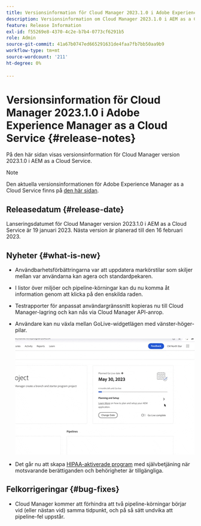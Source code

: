 ```yaml
---
title: Versionsinformation för Cloud Manager 2023.1.0 i Adobe Experience Manager as a Cloud Service
description: Versionsinformation om Cloud Manager 2023.1.0 i AEM as a Cloud Service.
feature: Release Information
exl-id: f55269e8-4370-4c2e-b7b4-0773cf6291b5
role: Admin
source-git-commit: 41a67b0747ed665291631de4faa7fb7bb50aa9b9
workflow-type: tm+mt
source-wordcount: '211'
ht-degree: 0%

---
```


# Versionsinformation för Cloud Manager 2023.1.0 i Adobe Experience Manager as a Cloud Service {#release-notes}

På den här sidan visas versionsinformation för Cloud Manager version 2023.1.0 i AEM as a Cloud Service.

>[!NOTE]
>
>Den aktuella versionsinformationen för Adobe Experience Manager as a Cloud Service finns på [den här sidan](/help/release-notes/release-notes-cloud/release-notes-current.md).

## Releasedatum {#release-date}

Lanseringsdatumet för Cloud Manager version 2023.1.0 i AEM as a Cloud Service är 19 januari 2023. Nästa version är planerad till den 16 februari 2023.

## Nyheter {#what-is-new}

* Användbarhetsförbättringarna var att uppdatera markörstilar som skiljer mellan var användarna kan agera och standardpekaren.

* I listor över miljöer och pipeline-körningar kan du nu komma åt information genom att klicka på den enskilda raden.

* Testrapporter för anpassat användargränssnitt kopieras nu till Cloud Manager-lagring och kan nås via Cloud Manager API-anrop.

* Användare kan nu växla mellan GoLive-widgetlägen med vänster-höger-pilar.

  ![Widgetövergångar live](/help/implementing/cloud-manager/release-notes/assets/go-live-transitions.gif)

* Det går nu att skapa [HIPAA-aktiverade program](/help/implementing/cloud-manager/getting-access-to-aem-in-cloud/creating-production-programs.md) med självbetjäning när motsvarande berättiganden och behörigheter är tillgängliga.

## Felkorrigeringar {#bug-fixes}

* Cloud Manager kommer att förhindra att två pipeline-körningar börjar vid (eller nästan vid) samma tidpunkt, och på så sätt undvika att pipeline-fel uppstår.
